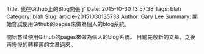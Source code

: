 Title: 我在Github上的Blog開張了
Date: 2015-10-30 13:57:38
Tags: blah
Category: blah
Slug: article-20151030135738
Author: Gary Lee
Summary: 開始嘗試使用Github的pages來做為個人的blog系統。

開始嘗試使用Github的pages來做為個人的blog系統。
目前先放新的文章，之後再慢慢的轉移舊的文章過來。
